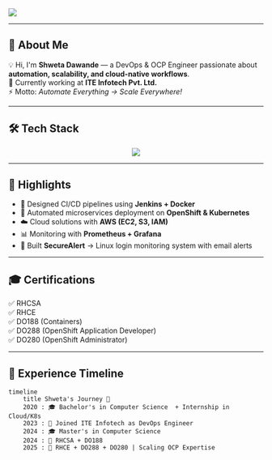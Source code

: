<img src="https://capsule-render.vercel.app/api?type=venom&color=0:000000,50:8A2BE2,100:39FF14&height=250&section=header&text=%20Shweta%20Dawande%20&fontSize=50&fontAlignY=40&animation=fadeIn&fontColor=FFFFFF&desc=DevOps%20Engineer%20|%20OpenShift%20Engineer%20|%20Cloud%20Native%20Dev&descSize=20&descAlign=50&descAlignY=65&descColor=39FF14"/>

---

## 🌟 About Me  
💡 Hi, I'm **Shweta Dawande** — a DevOps & OCP Engineer passionate about **automation, scalability, and cloud-native workflows**.  
🔭 Currently working at **ITE Infotech Pvt. Ltd.**  
⚡ Motto: *Automate Everything → Scale Everywhere!*  

---

## 🛠 Tech Stack  

<p align="center">
  <img src="https://skillicons.dev/icons?i=linux,docker,kubernetes,openshift,jenkins,ansible,terraform,aws,git,grafana,prometheus&perline=6" />
</p>

---

## 🚀 Highlights  

- 🔧 Designed CI/CD pipelines using **Jenkins + Docker**  
- 🐳 Automated microservices deployment on **OpenShift & Kubernetes**  
- ☁️ Cloud solutions with **AWS (EC2, S3, IAM)**  
- 📊 Monitoring with **Prometheus + Grafana**  
- 🔐 Built **SecureAlert** → Linux login monitoring system with email alerts  

---

## 🎓 Certifications  

✅ RHCSA  
✅ RHCE  
✅ DO188 (Containers)  
✅ DO288 (OpenShift Application Developer)  
✅ DO280 (OpenShift Administrator)  

---

## 💼 Experience Timeline  

```mermaid
timeline
    title Shweta's Journey 🚀
    2020 : 🎓 Bachelor's in Computer Science  + Internship in Cloud/K8s
    2023 : 💼 Joined ITE Infotech as DevOps Engineer 
    2024 : 🎓 Master's in Computer Science
    2024 : 🏅 RHCSA + DO188
    2025 : 🏅 RHCE + DO288 + DO280 | Scaling OCP Expertise
